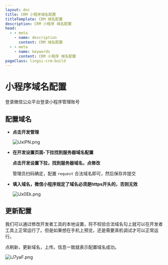 ```yaml
---
layout: doc
title: CRM 小程序域名配置
titleTemplate: CRM 域名配置
description: CRM 小程序 域名配置
head:
  - - meta
    - name: description
      content: CRM 域名配置
  - - meta
    - name: keywords
      content: CRM 小程序 域名配置
pageClass: lingsi-crm-build
---
```


# 小程序域名配置

登录微信公众平台登录小程序管理账号

## 配置域名

- **点击开发管理**

  ![iJxiPN.png](https://i.imgloc.com/2023/04/28/iJxiPN.png)

- **在开发设置页面-下拉找到服务器域名配置**

  **点击开发设置下拉，找到服务器域名，点修改**

  管理员扫码确定，配置 `request` 合法域名即可，然后保存并提交

- **填入域名，微信小程序规定了域名必须是https开头的，否则无效**

  ![iJx0Ek.png](https://i.imgloc.com/2023/04/28/iJx0Ek.png)


## 更新配置

我们可以通过修改开发者工具的本地设置，将不校验合法域名勾上就可以在开发者工具上正常运行了。但是如果想在手机上预览，还是需要真机调试才可以正常运行。

点刷新，更新域名，上传。信息一致就表示配置域名成功。

![iJ7yaF.png](https://i.imgloc.com/2023/04/28/iJ7yaF.png)